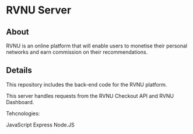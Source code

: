 # RVNU Server

## About

RVNU is an online platform that will enable users to monetise their personal networks and earn commission on their recommendations.

## Details

This repository includes the back-end code for the RVNU platform.

This server handles requests from the RVNU Checkout API and RVNU Dashboard.

Tehcnologies:

JavaScript
Express
Node.JS
